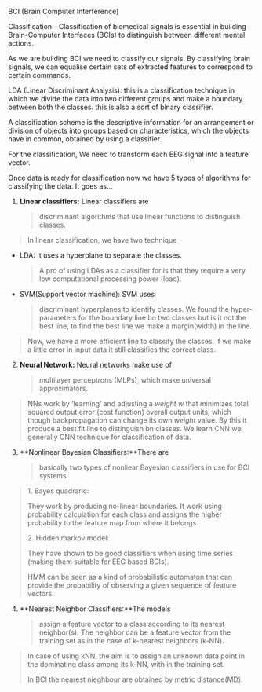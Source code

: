 BCI (Brain Computer Interference)

Classification - Classification of biomedical signals is essential in
building Brain-Computer Interfaces (BCIs) to distinguish between
different mental actions.

As we are building BCI we need to classify our signals.
<span class="mark">By classifying brain signals, we can equalise certain
sets of extracted features to correspond to certain commands.</span>

<span class="mark">LDA (Linear Discriminant Analysis): this is a
classification technique in which we divide the data into two different
groups and make a boundary between both the classes. this is also a sort
of binary classifier.</span>

<span class="mark"></span>

<span class="mark">A classification scheme is the descriptive
information for an arrangement or division of objects into groups based
on characteristics, which the objects have in common, obtained by using
a classifier.</span>

<span class="mark">For the classification, We need to transform each EEG
signal into a feature vector.</span>

<span class="mark">Once data is ready for classification now we have 5
types of algorithms for classifying the data. It goes as…</span>

1.  <span class="mark">**Linear classifiers:** Linear classifiers are
    > discriminant algorithms that use linear functions to distinguish
    > classes.</span>

> <span class="mark">In linear classification, we have two
> technique</span>

- <span class="mark">LDA: It uses a hyperplane to separate the classes.
  > A pro of using LDAs as a classifier for is that they require a very
  > low computational processing power (load).</span>

- <span class="mark">SVM(Support vector machine): S</span>VM uses
  > discriminant hyperplanes to identify classes<span class="mark">. We
  > found the hyper-parameters for the boundary line bn two classes but
  > is it not the best line, to find the best line we make a
  > margin(width) in the line.</span>

> <span class="mark">Now, we have a more efficient line to classify the
> classes, if we make a little error in input data it still classifies
> the correct class.</span>

2.  <span class="mark">**Neural Network:** Neural networks make use of
    > multilayer perceptrons (MLPs), which make universal
    > approximators.</span>

> <span class="mark">NNs work by ‘learning’ and adjusting a *weight w*
> that minimizes total squared output error (cost function) overall
> output units, which though backpropagation can change its own *weight*
> value. By this it produce a best fit line to distinguish bn classes.
> We learn CNN we generally CNN technique for classification of
> data.</span>

3.  <span class="mark">**Nonlinear Bayesian Classifiers:**There are
    > basically two types of nonliear Bayesian classifiers in use for
    > BCI systems.</span>

> <span class="mark">1. Bayes quadraric:</span>
>
> <span class="mark">They work by producing no-linear boundaries. It
> work using probability calculation for each class and assigns the
> higher probability to the feature map from where it belongs.</span>
>
> <span class="mark">2. Hidden markov model:</span>
>
> <span class="mark">They have shown to be good classifiers when using
> time series (making them suitable for EEG based BCIs).</span>
>
> <span class="mark">HMM can be seen as a kind of probabilistic
> automaton that can provide the probability of observing a given
> sequence of feature vectors.</span>

4.  <span class="mark">**Nearest Neighbor Classifiers:**The models
    > assign a feature vector to a class according to its nearest
    > neighbor(s). The neighbor can be a feature vector from the
    > training set as in the case of k-nearest neighbors (k-NN).</span>

> <span class="mark">In case of using kNN, the aim is to assign an
> unknown data point in the dominating class among its k-NN, with in the
> training set.</span>
>
> <span class="mark">In BCI the nearest nieghbour are obtained by metric
> distance(MD).</span>
